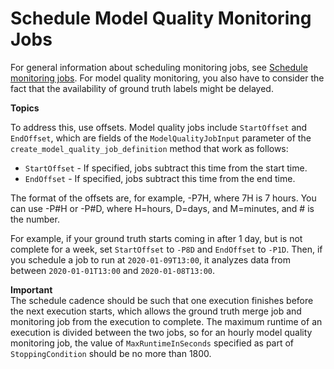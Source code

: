 # Schedule Model Quality Monitoring Jobs<a name="model-monitor-model-quality-schedule"></a>

For general information about scheduling monitoring jobs, see [Schedule monitoring jobs](model-monitor-scheduling.md)\. For model quality monitoring, you also have to consider the fact that the availability of ground truth labels might be delayed\.

**Topics**

To address this, use offsets\. Model quality jobs include `StartOffset` and `EndOffset`, which are fields of the `ModelQualityJobInput` parameter of the `create_model_quality_job_definition` method that work as follows:
+ `StartOffset` \- If specified, jobs subtract this time from the start time\.
+ `EndOffset` \- If specified, jobs subtract this time from the end time\.

The format of the offsets are, for example, \-P7H, where 7H is 7 hours\. You can use \-P\#H or \-P\#D, where H=hours, D=days, and M=minutes, and \# is the number\.

For example, if your ground truth starts coming in after 1 day, but is not complete for a week, set `StartOffset` to `-P8D` and `EndOffset` to `-P1D`\. Then, if you schedule a job to run at `2020-01-09T13:00`, it analyzes data from between `2020-01-01T13:00` and `2020-01-08T13:00`\.

**Important**  
The schedule cadence should be such that one execution finishes before the next execution starts, which allows the ground truth merge job and monitoring job from the execution to complete\. The maximum runtime of an execution is divided between the two jobs, so for an hourly model quality monitoring job, the value of `MaxRuntimeInSeconds` specified as part of `StoppingCondition` should be no more than 1800\.